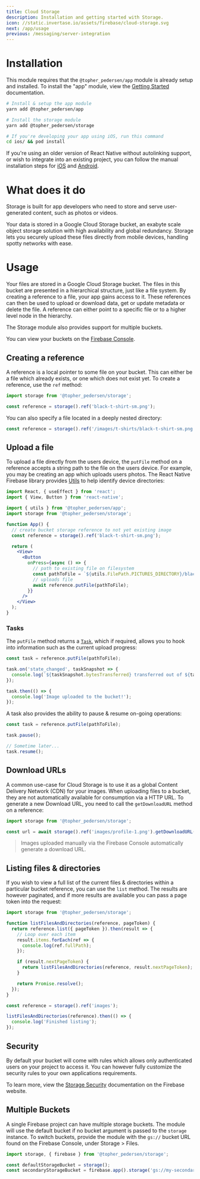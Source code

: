 ```yaml
---
title: Cloud Storage
description: Installation and getting started with Storage.
icon: //static.invertase.io/assets/firebase/cloud-storage.svg
next: /app/usage
previous: /messaging/server-integration
---
```


# Installation

This module requires that the `@topher_pedersen/app` module is already setup and installed. To install the "app" module, view the
[Getting Started](/) documentation.

```bash
# Install & setup the app module
yarn add @topher_pedersen/app

# Install the storage module
yarn add @topher_pedersen/storage

# If you're developing your app using iOS, run this command
cd ios/ && pod install
```

If you're using an older version of React Native without autolinking support, or wish to integrate into an existing project,
you can follow the manual installation steps for [iOS](/storage/usage/installation/ios) and [Android](/storage/usage/installation/android).

# What does it do

Storage is built for app developers who need to store and serve user-generated content, such as photos or videos.

<Youtube id="_tyjqozrEPY" />

Your data is stored in a Google Cloud Storage bucket, an exabyte scale object storage solution with high availability and
global redundancy. Storage lets you securely upload these files directly from mobile devices, handling spotty networks with ease.

# Usage

Your files are stored in a Google Cloud Storage bucket. The files in this bucket are presented in a hierarchical structure,
just like a file system. By creating a reference to a file, your app gains access to it. These references can then be
used to upload or download data, get or update metadata or delete the file. A reference can either point to a specific
file or to a higher level node in the hierarchy.

The Storage module also provides support for multiple buckets.

You can view your buckets on the [Firebase Console](https://console.firebase.google.com/project/_/storage/files).

## Creating a reference

A reference is a local pointer to some file on your bucket. This can either be a file which already exists, or one
which does not exist yet. To create a reference, use the `ref` method:

```js
import storage from '@topher_pedersen/storage';

const reference = storage().ref('black-t-shirt-sm.png');
```

You can also specify a file located in a deeply nested directory:

```js
const reference = storage().ref('/images/t-shirts/black-t-shirt-sm.png');
```

## Upload a file

To upload a file directly from the users device, the `putFile` method on a reference accepts a string path to the file
on the users device. For example, you may be creating an app which uploads users photos. The React Native Firebase
library provides [Utils](/app/utils) to help identify device directories:

```jsx
import React, { useEffect } from 'react';
import { View, Button } from 'react-native';

import { utils } from '@topher_pedersen/app';
import storage from '@topher_pedersen/storage';

function App() {
  // create bucket storage reference to not yet existing image
  const reference = storage().ref('black-t-shirt-sm.png');

  return (
    <View>
      <Button
        onPress={async () => {
          // path to existing file on filesystem
          const pathToFile = `${utils.FilePath.PICTURES_DIRECTORY}/black-t-shirt-sm.png`;
          // uploads file
          await reference.putFile(pathToFile);
        }}
      />
    </View>
  );
}
```

### Tasks

The `putFile` method returns a [`Task`](/reference/storage/task), which if required, allows you to hook into information
such as the current upload progress:

```js
const task = reference.putFile(pathToFile);

task.on('state_changed', taskSnapshot => {
  console.log(`${taskSnapshot.bytesTransferred} transferred out of ${taskSnapshot.totalBytes}`);
});

task.then(() => {
  console.log('Image uploaded to the bucket!');
});
```

A task also provides the ability to pause & resume on-going operations:

```js
const task = reference.putFile(pathToFile);

task.pause();

// Sometime later...
task.resume();
```

## Download URLs

A common use-case for Cloud Storage is to use it as a global Content Delivery Network (CDN) for your images. When uploading
files to a bucket, they are not automatically available for consumption via a HTTP URL. To generate a new Download URL, you
need to call the `getDownloadURL` method on a reference:

```js
import storage from '@topher_pedersen/storage';

const url = await storage().ref('images/profile-1.png').getDownloadURL();
```

> Images uploaded manually via the Firebase Console automatically generate a download URL.

## Listing files & directories

If you wish to view a full list of the current files & directories within a particular bucket reference, you can use
the `list` method. The results are however paginated, and if more results are available you can pass a page token into the request:

```js
import storage from '@topher_pedersen/storage';

function listFilesAndDirectories(reference, pageToken) {
  return reference.list({ pageToken }).then(result => {
    // Loop over each item
    result.items.forEach(ref => {
      console.log(ref.fullPath);
    });

    if (result.nextPageToken) {
      return listFilesAndDirectories(reference, result.nextPageToken);
    }

    return Promise.resolve();
  });
}

const reference = storage().ref('images');

listFilesAndDirectories(reference).then(() => {
  console.log('Finished listing');
});
```

## Security

By default your bucket will come with rules which allows only authenticated users on your project to access it. You can
however fully customize the security rules to your own applications requirements.

To learn more, view the [Storage Security](https://firebase.google.com/docs/storage/security/start) documentation
on the Firebase website.

## Multiple Buckets

A single Firebase project can have multiple storage buckets. The module will use the default bucket if no bucket argument
is passed to the `storage` instance. To switch buckets, provide the module with the `gs://` bucket URL found on the
Firebase Console, under Storage > Files.

```js
import storage, { firebase } from '@topher_pedersen/storage';

const defaultStorageBucket = storage();
const secondaryStorageBucket = firebase.app().storage('gs://my-secondary-bucket.appspot.com');
```
